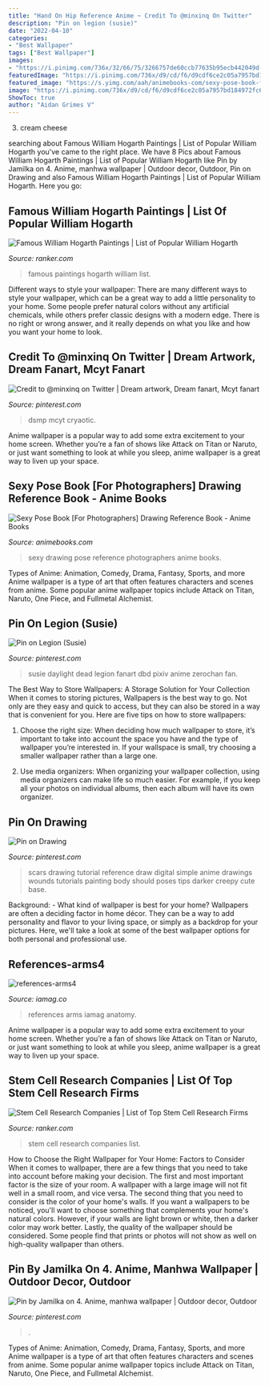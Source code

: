 ```yaml
---
title: "Hand On Hip Reference Anime ~ Credit To @minxinq On Twitter"
description: "Pin on legion (susie)"
date: "2022-04-10"
categories:
- "Best Wallpaper"
tags: ["Best Wallpaper"]
images:
- "https://i.pinimg.com/736x/32/66/75/3266757de60ccb77635b95ecb442049d--drawing-guide-drawing-reference.jpg"
featuredImage: "https://i.pinimg.com/736x/d9/cd/f6/d9cdf6ce2c05a7957bd184972fc68c74.jpg"
featured_image: "https://s.yimg.com/aah/animebooks-com/sexy-pose-book-for-photographers-drawing-reference-book-30.gif"
image: "https://i.pinimg.com/736x/d9/cd/f6/d9cdf6ce2c05a7957bd184972fc68c74.jpg"
ShowToc: true
author: "Aidan Grimes V"
---
```



3. cream cheese 

	

		
searching about Famous William Hogarth Paintings | List of Popular William Hogarth you've came to the right place. We have 8 Pics about Famous William Hogarth Paintings | List of Popular William Hogarth like Pin by Jamilka on 4. Anime, manhwa wallpaper | Outdoor decor, Outdoor, Pin on Drawing and also Famous William Hogarth Paintings | List of Popular William Hogarth. Here you go:
		
    
## Famous William Hogarth Paintings | List Of Popular William Hogarth

<img loading=lazy src="https://imgix.ranker.com/list_img_v2/12261/992261/original/famous-william-hogarth-paintings-u3?w=817&amp;h=427&amp;fm=jpg&amp;q=50&amp;fit=crop?fm=pjpg&amp;q=80" onerror="this.onerror=null;this.src='https://tse3.mm.bing.net/th?id=OIP.3jdha0iAHMgmPE2s6C_7ywHaD3&amp;pid=15.1';" alt="Famous William Hogarth Paintings | List of Popular William Hogarth">

_Source: ranker.com_

>famous paintings hogarth william list. 

	

Different ways to style your wallpaper:
There are many different ways to style your wallpaper, which can be a great way to add a little personality to your home. Some people prefer natural colors without any artificial chemicals, while others prefer classic designs with a modern edge. There is no right or wrong answer, and it really depends on what you like and how you want your home to look.

    
## Credit To @minxinq On Twitter | Dream Artwork, Dream Fanart, Mcyt Fanart

<img loading=lazy src="https://i.pinimg.com/736x/d9/cd/f6/d9cdf6ce2c05a7957bd184972fc68c74.jpg" onerror="this.onerror=null;this.src='https://tse3.mm.bing.net/th?id=OIP.VULRgvwDoB4lLbWAyr0n9gHaLr&amp;pid=15.1';" alt="Credit to @minxinq on Twitter | Dream artwork, Dream fanart, Mcyt fanart">

_Source: pinterest.com_

>dsmp mcyt cryaotic. 

	

Anime wallpaper is a popular way to add some extra excitement to your home screen. Whether you’re a fan of shows like Attack on Titan or Naruto, or just want something to look at while you sleep, anime wallpaper is a great way to liven up your space.

    
## Sexy Pose Book [For Photographers] Drawing Reference Book - Anime Books

<img loading=lazy src="https://s.yimg.com/aah/animebooks-com/sexy-pose-book-for-photographers-drawing-reference-book-30.gif" onerror="this.onerror=null;this.src='https://tse2.mm.bing.net/th?id=OIP.qYYbJNgyuVsnyc2oEsC9_gHaLw&amp;pid=15.1';" alt="Sexy Pose Book [For Photographers] Drawing Reference Book - Anime Books">

_Source: animebooks.com_

>sexy drawing pose reference photographers anime books. 

	

Types of Anime: Animation, Comedy, Drama, Fantasy, Sports, and more
Anime wallpaper is a type of art that often features characters and scenes from anime. Some popular anime wallpaper topics include Attack on Titan, Naruto, One Piece, and Fullmetal Alchemist.

    
## Pin On Legion (Susie)

<img loading=lazy src="https://i.pinimg.com/736x/91/6a/ff/916affda51d5561cb3063d14a7761707.jpg" onerror="this.onerror=null;this.src='https://tse2.mm.bing.net/th?id=OIP.ahmJTQ5briw5fQ2NLtVb-wAAAA&amp;pid=15.1';" alt="Pin on Legion (Susie)">

_Source: pinterest.com_

>susie daylight dead legion fanart dbd pixiv anime zerochan fan. 

	

The Best Way to Store Wallpapers: A Storage Solution for Your Collection
When it comes to storing pictures, Wallpapers is the best way to go. Not only are they easy and quick to access, but they can also be stored in a way that is convenient for you. Here are five tips on how to store wallpapers:
1) Choose the right size: When deciding how much wallpaper to store, it’s important to take into account the space you have and the type of wallpaper you’re interested in. If your wallspace is small, try choosing a smaller wallpaper rather than a large one.

2) Use media organizers: When organizing your wallpaper collection, using media organizers can make life so much easier. For example, if you keep all your photos on individual albums, then each album will have its own organizer.

    
## Pin On Drawing

<img loading=lazy src="https://i.pinimg.com/736x/32/66/75/3266757de60ccb77635b95ecb442049d--drawing-guide-drawing-reference.jpg" onerror="this.onerror=null;this.src='https://tse4.mm.bing.net/th?id=OIP.IC41WG4VS90nLZihWq1S7gAAAA&amp;pid=15.1';" alt="Pin on Drawing">

_Source: pinterest.com_

>scars drawing tutorial reference draw digital simple anime drawings wounds tutorials painting body should poses tips darker creepy cute base. 

	

Background: - What kind of wallpaper is best for your home?
Wallpapers are often a deciding factor in home décor. They can be a way to add personality and flavor to your living space, or simply as a backdrop for your pictures. Here, we'll take a look at some of the best wallpaper options for both personal and professional use.

    
## References-arms4

<img loading=lazy src="https://www.iamag.co/wp-content/uploads/2016/06/references-arms4.jpg" onerror="this.onerror=null;this.src='https://tse2.mm.bing.net/th?id=OIP.GlSqj2xi85dgv-KcaEC84AHaKx&amp;pid=15.1';" alt="references-arms4">

_Source: iamag.co_

>references arms iamag anatomy. 

	

Anime wallpaper is a popular way to add some extra excitement to your home screen. Whether you’re a fan of shows like Attack on Titan or Naruto, or just want something to look at while you sleep, anime wallpaper is a great way to liven up your space.

    
## Stem Cell Research Companies | List Of Top Stem Cell Research Firms

<img loading=lazy src="https://imgix.ranker.com/list_img_v2/16923/416923/original/list-of-stem-cell-research-companies-u4?w=817&amp;h=427&amp;fm=jpg&amp;q=50&amp;fit=crop" onerror="this.onerror=null;this.src='https://tse3.mm.bing.net/th?id=OIP.FMWd9F2lVHooPHuokwMTxQHaD3&amp;pid=15.1';" alt="Stem Cell Research Companies | List of Top Stem Cell Research Firms">

_Source: ranker.com_

>stem cell research companies list. 

	

How to Choose the Right Wallpaper for Your Home: Factors to Consider
When it comes to wallpaper, there are a few things that you need to take into account before making your decision. The first and most important factor is the size of your room. A wallpaper with a large image will not fit well in a small room, and vice versa. 
The second thing that you need to consider is the color of your home's walls. If you want a wallpapers to be noticed, you'll want to choose something that complements your home's natural colors. However, if your walls are light brown or white, then a darker color may work better. 
Lastly, the quality of the wallpaper should be considered. Some people find that prints or photos will not show as well on high-quality wallpaper than others.

    
## Pin By Jamilka On 4. Anime, Manhwa Wallpaper | Outdoor Decor, Outdoor

<img loading=lazy src="https://i.pinimg.com/736x/9e/20/e2/9e20e231d67039e65c20c802ba0793ed.jpg" onerror="this.onerror=null;this.src='https://tse2.mm.bing.net/th?id=OIP.QIOY213k2M9X5daQdzapeAHaNL&amp;pid=15.1';" alt="Pin by Jamilka on 4. Anime, manhwa wallpaper | Outdoor decor, Outdoor">

_Source: pinterest.com_

>. 

	

Types of Anime: Animation, Comedy, Drama, Fantasy, Sports, and more
Anime wallpaper is a type of art that often features characters and scenes from anime. Some popular anime wallpaper topics include Attack on Titan, Naruto, One Piece, and Fullmetal Alchemist.

